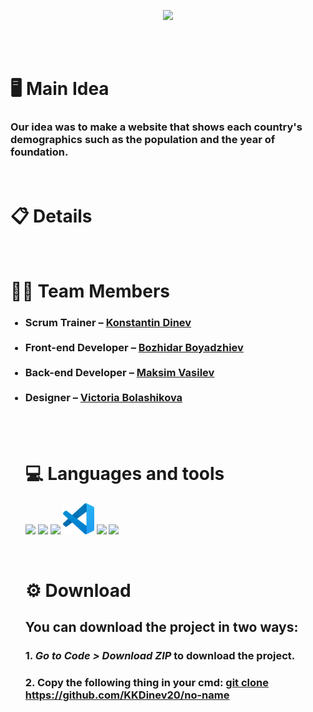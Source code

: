 <br></br>
<p align="center">
  <img src="https://cdn.discordapp.com/attachments/938492917725671424/952561082738810940/logo-horizontal.png">
</p>
<br></br>

<h1>🖥️ Main Idea</h1>
<p><h3>Our idea was to make a website that shows each country's demographics such as the population and the year of foundation.</h3></p>
<br>
<h1>📋 Details</h1>
<br>
<h1>👨‍💻 Team Members </h1>
<ul>
<h3><li>Scrum Trainer – <a href="https://github.com/KKDinev20"> Konstantin Dinev </a></li><br>
<li>Front-end Developer – <a href="https://github.com/BPBoyadzhiev20"> Bozhidar Boyadzhiev</a></li><br>
<li>Back-end Developer – <a href="https://github.com/MDVasilevl20"> Maksim Vasilev </a></li><br>
<li>Designer – <a href="https://github.com/VVBolashikova20"> Victoria Bolashikova </a></li><br></h3>
<br>
<h1>💻 Languages and tools </h1>
<p float="left">
 <img height = 50 src="https://cdn.discordapp.com/attachments/941026316482936902/952555233496666122/html5-logo-png-transparent.png" /> </a> 
 <img height = 50 src="https://cdn.discordapp.com/attachments/941026316482936902/952554338599964692/kisspng-web-development-cascading-style-sheets-css3-html-5ae480845f38f3.0110241015249245483901.png" /> </a> 
 <img height = 50 src="https://cdn.discordapp.com/attachments/941026316482936902/952556413652176896/kindpng_1718046.png" /> </a> 
 <img height = 50 src="https://raw.githubusercontent.com/github/explore/80688e429a7d4ef2fca1e82350fe8e3517d3494d/topics/visual-studio-code/visual-studio-code.png" /></a> 
 <img height = 50  src="https://upload.wikimedia.org/wikipedia/commons/thumb/7/73/Calligrakrita-base.svg/600px-Calligrakrita-base.svg.png?20220209122951" /></a> 
  <img height = 50  src="https://upload.wikimedia.org/wikipedia/commons/thumb/c/c9/JSON_vector_logo.svg/2048px-JSON_vector_logo.svg.png" /></a> 
</p>
<br>
<h1>⚙️ Download</h1>
<h2>You can download the project in two ways:
  <h3>1. <i>Go to Code > Download ZIP</i> to download the project.</h3>
<h3>2. Copy the following thing in your cmd: <u>git clone https://github.com/KKDinev20/no-name</u></h3>
</h2>
